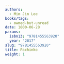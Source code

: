```yaml
---
authors:
  - Min Jin Lee
books/tags:
  - owned-but-unread
date: 1800-06-28
params:
  isbn13: "9781455563920"
  year: "2017"
slug: "9781455563920"
title: Pachinko
weight: 1
---
```


<!--more-->

